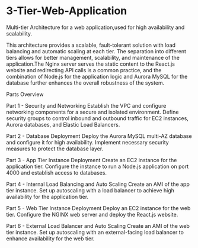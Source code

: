 # 3-Tier-Web-Application
Multi-tier Architecture for a web application,used for high availability and scalability.

This architecture provides a scalable, fault-tolerant solution with load balancing and automatic scaling at each tier. The separation into different tiers allows for better management, scalability, and maintenance of the application.The Nginx server serves the static content to the React.js website and redirecting API calls is a common practice, and the combination of Node.js for the application logic and Aurora MySQL for the database further enhances the overall robustness of the system.

Parts Overview

Part 1 - Security and Networking
Establish the VPC and configure networking components for a secure and isolated environment.
Define security groups to control inbound and outbound traffic for EC2 instances, Aurora databases, and Elastic Load Balancers.

Part 2 - Database Deployment
Deploy the Aurora MySQL multi-AZ database and configure it for high availability.
Implement necessary security measures to protect the database layer.

Part 3 - App Tier Instance Deployment
Create an EC2 instance for the application tier.
Configure the instance to run a Node.js application on port 4000 and establish access to databases.

Part 4 - Internal Load Balancing and Auto Scaling
Create an AMI of the app tier instance.
Set up autoscaling with a load balancer to achieve high availability for the application tier.

Part 5 - Web Tier Instance Deployment
Deploy an EC2 instance for the web tier.
Configure the NGINX web server and deploy the React.js website.

Part 6 - External Load Balancer and Auto Scaling
Create an AMI of the web tier instance.
Set up autoscaling with an external-facing load balancer to enhance availability for the web tier.
